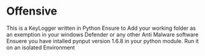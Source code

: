 # Offensive
This is a KeyLogger written in Python
Ensure to Add your working folder as an exemption in your windows Defender or any other Anti Malware software
Ensuere you have intalled pynput version 1.6.8 in your python module. 
Run it on an isolated Environment
